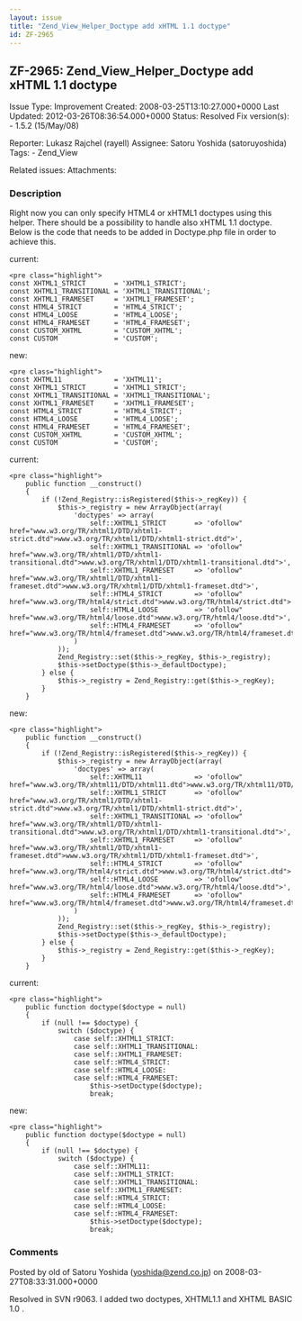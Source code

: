 ```yaml
---
layout: issue
title: "Zend_View_Helper_Doctype add xHTML 1.1 doctype"
id: ZF-2965
---
```


ZF-2965: Zend\_View\_Helper\_Doctype add xHTML 1.1 doctype
----------------------------------------------------------

 Issue Type: Improvement Created: 2008-03-25T13:10:27.000+0000 Last Updated: 2012-03-26T08:36:54.000+0000 Status: Resolved Fix version(s): - 1.5.2 (15/May/08)
 
 Reporter:  Lukasz Rajchel (rayell)  Assignee:  Satoru Yoshida (satoruyoshida)  Tags: - Zend\_View
 
 Related issues: 
 Attachments: 
### Description

Right now you can only specify HTML4 or xHTML1 doctypes using this helper. There should be a possibility to handle also xHTML 1.1 doctype. Below is the code that needs to be added in Doctype.php file in order to achieve this.

current:

 
    <pre class="highlight">
    const XHTML1_STRICT       = 'XHTML1_STRICT';
    const XHTML1_TRANSITIONAL = 'XHTML1_TRANSITIONAL';
    const XHTML1_FRAMESET     = 'XHTML1_FRAMESET';
    const HTML4_STRICT        = 'HTML4_STRICT';
    const HTML4_LOOSE         = 'HTML4_LOOSE';
    const HTML4_FRAMESET      = 'HTML4_FRAMESET';
    const CUSTOM_XHTML        = 'CUSTOM_XHTML';
    const CUSTOM              = 'CUSTOM';


new:

 
    <pre class="highlight">
    const XHTML11             = 'XHTML11';
    const XHTML1_STRICT       = 'XHTML1_STRICT';
    const XHTML1_TRANSITIONAL = 'XHTML1_TRANSITIONAL';
    const XHTML1_FRAMESET     = 'XHTML1_FRAMESET';
    const HTML4_STRICT        = 'HTML4_STRICT';
    const HTML4_LOOSE         = 'HTML4_LOOSE';
    const HTML4_FRAMESET      = 'HTML4_FRAMESET';
    const CUSTOM_XHTML        = 'CUSTOM_XHTML';
    const CUSTOM              = 'CUSTOM';


current:

 
    <pre class="highlight">
        public function __construct()
        {
            if (!Zend_Registry::isRegistered($this->_regKey)) {
                $this->_registry = new ArrayObject(array(
                    'doctypes' => array(
                        self::XHTML1_STRICT       => 'ofollow" href="www.w3.org/TR/xhtml1/DTD/xhtml1-strict.dtd">www.w3.org/TR/xhtml1/DTD/xhtml1-strict.dtd">',
                        self::XHTML1_TRANSITIONAL => 'ofollow" href="www.w3.org/TR/xhtml1/DTD/xhtml1-transitional.dtd">www.w3.org/TR/xhtml1/DTD/xhtml1-transitional.dtd">',
                        self::XHTML1_FRAMESET     => 'ofollow" href="www.w3.org/TR/xhtml1/DTD/xhtml1-frameset.dtd">www.w3.org/TR/xhtml1/DTD/xhtml1-frameset.dtd">',
                        self::HTML4_STRICT        => 'ofollow" href="www.w3.org/TR/html4/strict.dtd">www.w3.org/TR/html4/strict.dtd">',
                        self::HTML4_LOOSE         => 'ofollow" href="www.w3.org/TR/html4/loose.dtd">www.w3.org/TR/html4/loose.dtd">',
                        self::HTML4_FRAMESET      => 'ofollow" href="www.w3.org/TR/html4/frameset.dtd">www.w3.org/TR/html4/frameset.dtd">',
                    )
                ));
                Zend_Registry::set($this->_regKey, $this->_registry);
                $this->setDoctype($this->_defaultDoctype);
            } else {
                $this->_registry = Zend_Registry::get($this->_regKey);
            }
        }


new:

 
    <pre class="highlight">
        public function __construct()
        {
            if (!Zend_Registry::isRegistered($this->_regKey)) {
                $this->_registry = new ArrayObject(array(
                    'doctypes' => array(
                        self::XHTML11             => 'ofollow" href="www.w3.org/TR/xhtml11/DTD/xhtml11.dtd">www.w3.org/TR/xhtml11/DTD/xhtml11.dtd">',
                        self::XHTML1_STRICT       => 'ofollow" href="www.w3.org/TR/xhtml1/DTD/xhtml1-strict.dtd">www.w3.org/TR/xhtml1/DTD/xhtml1-strict.dtd">',
                        self::XHTML1_TRANSITIONAL => 'ofollow" href="www.w3.org/TR/xhtml1/DTD/xhtml1-transitional.dtd">www.w3.org/TR/xhtml1/DTD/xhtml1-transitional.dtd">',
                        self::XHTML1_FRAMESET     => 'ofollow" href="www.w3.org/TR/xhtml1/DTD/xhtml1-frameset.dtd">www.w3.org/TR/xhtml1/DTD/xhtml1-frameset.dtd">',
                        self::HTML4_STRICT        => 'ofollow" href="www.w3.org/TR/html4/strict.dtd">www.w3.org/TR/html4/strict.dtd">',
                        self::HTML4_LOOSE         => 'ofollow" href="www.w3.org/TR/html4/loose.dtd">www.w3.org/TR/html4/loose.dtd">',
                        self::HTML4_FRAMESET      => 'ofollow" href="www.w3.org/TR/html4/frameset.dtd">www.w3.org/TR/html4/frameset.dtd">',
                    )
                ));
                Zend_Registry::set($this->_regKey, $this->_registry);
                $this->setDoctype($this->_defaultDoctype);
            } else {
                $this->_registry = Zend_Registry::get($this->_regKey);
            }
        }


current:

 
    <pre class="highlight">
        public function doctype($doctype = null)
        {
            if (null !== $doctype) {
                switch ($doctype) {
                    case self::XHTML1_STRICT:
                    case self::XHTML1_TRANSITIONAL:
                    case self::XHTML1_FRAMESET:
                    case self::HTML4_STRICT:
                    case self::HTML4_LOOSE:
                    case self::HTML4_FRAMESET:
                        $this->setDoctype($doctype);
                        break;


new:

 
    <pre class="highlight">
        public function doctype($doctype = null)
        {
            if (null !== $doctype) {
                switch ($doctype) {
                    case self::XHTML11:
                    case self::XHTML1_STRICT:
                    case self::XHTML1_TRANSITIONAL:
                    case self::XHTML1_FRAMESET:
                    case self::HTML4_STRICT:
                    case self::HTML4_LOOSE:
                    case self::HTML4_FRAMESET:
                        $this->setDoctype($doctype);
                        break;


 

 

### Comments

Posted by old of Satoru Yoshida (yoshida@zend.co.jp) on 2008-03-27T08:33:31.000+0000

Resolved in SVN r9063. I added two doctypes, XHTML1.1 and XHTML BASIC 1.0 .

 

 
